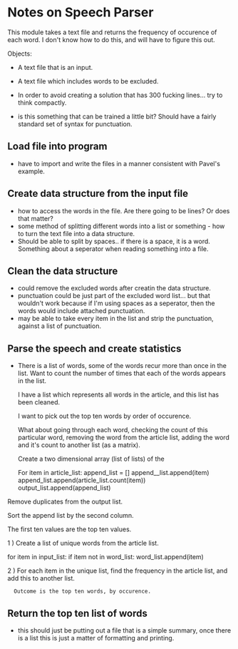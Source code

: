 

# Notes on Speech Parser

This module takes a text file and returns the frequency of occurence of each
word. I don't know how to do this, and will have to figure this out.

Objects:

* A text file that is an input.
* A text file which includes words to be excluded.

* In order to avoid creating a solution that has 300 fucking lines... try to
  think compactly.

* is this something that can be trained a little bit? Should have a fairly
  standard set of syntax for punctuation.


## Load file into program

* have to import and write the files in a manner consistent with Pavel's 
  example.


## Create data structure from the input file

* how to access the words in the file. Are there going to be lines? Or does
  that matter?
* some method of splitting different words into a list or something - how to
  turn the text file into a data structure.
* Should be able to split by spaces.. if there is a space, it is a word.
  Something about a seperator when reading something into a file.


## Clean the data structure

* could remove the excluded words after creatin the data structure.
* punctuation could be just part of the excluded word list... but that
  wouldn't work because if I'm using spaces as a seperator, then the 
  words would include attached punctuation.
* may be able to take every item in the list and strip the punctuation,
  against a list of punctuation.

## Parse the speech and create statistics

* There is a list of words, some of the words recur more than once in the
  list. Want to count the number of times that each of the words appears
  in the list.

  I have a list which represents all words in the article, and this list has
  been cleaned.

  I want to pick out the top ten words by order of occurence.

  What about going through each word, checking the count of this particular
  word, removing the word from the article list, adding the word and it's
  count to another list (as a matrix).

  Create a two dimensional array (list of lists) of the 

  For item in article_list:
      append_list = []
      append__list.append(item)
      append_list.append(article_list.count(item))
      output_list.append(append_list)

Remove duplicates from the output list. 

Sort the append list by the second column.

The first ten values are the top ten values.


  1 ) Create a list of unique words from the article list.

  for item in input_list:
      if item not in word_list:
         word_list.append(item)

  2 ) For each item in the unique list, find the frequency in the article 
      list, and add this to another list.
  
      Outcome is the top ten words, by occurence. 

## Return the top ten list of words

* this should just be putting out a file that is a simple summary, 
  once there is a list this is just a matter of formatting and printing.


